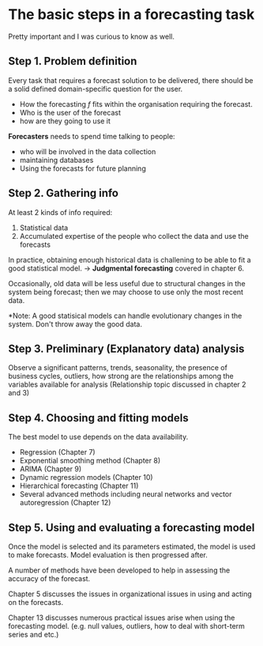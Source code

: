 # The basic steps in a forecasting task
Pretty important and I was curious to know as well.

## Step 1. Problem definition
Every task that requires a forecast solution to be delivered, there should be a solid defined domain-specific question for the user.
- How the forecasting $f$ fits within the organisation requiring the forecast.
- Who is the user of the forecast
- how are they going to use it

**Forecasters** needs to spend time talking to people:
- who will be involved in the data collection
- maintaining databases
- Using the forecasts for future planning

## Step 2. Gathering info
At least 2 kinds of info required:
1. Statistical data
2. Accumulated expertise of the people who collect the data and use the forecasts

In practice, obtaining enough historical data is challening to be able to fit a good statistical model. $\rightarrow$ **Judgmental forecasting** covered in chapter 6.

Occasionally, old data will be less useful due to structural changes in the system being forecast; then we may choose to use only the most recent data.

*Note: A good statisical models can handle evolutionary changes in the system. Don't throw away the good data. 

## Step 3. Preliminary (Explanatory data) analysis
Observe a significant patterns, trends, seasonality, the presence of business cycles, outliers, how strong are the relationships among the variables available for analysis (Relationship topic discussed in chapter 2 and 3)

## Step 4. Choosing and fitting models
The best model to use depends on the data availability.
- Regression (Chapter 7)
- Exponential smoothing method (Chapter 8)
- ARIMA (Chapter 9)
- Dynamic regression models (Chapter 10)
- Hierarchical forecasting (Chapter 11)
- Several advanced methods including neural networks and vector autoregression (Chapter 12) 

## Step 5. Using and evaluating a forecasting model
Once the model is selected and its parameters estimated, the model is used to make forecasts. Model evaluation is then progressed after.

A number of methods have been developed to help in assessing the accuracy of the forecast.

Chapter 5 discusses the issues in organizational issues in using and acting on the forecasts.

Chapter 13 discusses numerous practical issues arise when using the forecasting model. (e.g. null values, outliers, how to deal with short-term series and etc.)
